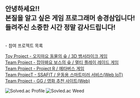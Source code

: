 안녕하세요!! <br>
본질을 알고 싶은 게임 프로그래머 송경삼입니다!<br>
들려주신 소중한 시간 정말 감사드립니다!
---
<br>
- 참여 프로젝트 목록 <br/>

[Toy Project - 오지마요 동물의 숲 / 3D 뱀서라이크 게임](https://github.com/GyeongSam/DontComeAnimalCrossing)<br/>
[Team Project - 잡아봐요 보스의 숲 / 멀티 플레이 레이드 게임](https://github.com/SuGyoungIn/LetsHuntBosssForest)<br/>
[Team Project - Project R / 메타버스 게임](https://github.com/SuGyoungIn/ProjectR)<br/>
[Team ProjecT - SSAFIT / 운동용 스마트미러 서비스(Web IoT)](https://github.com/SuGyoungIn/SSAFIT)<br/>
[Team Project - GG / 영화 추천 사이트(Web)](https://github.com/SuGyoungIn/GG)<br/>

![Solved.ac Profile](http://mazassumnida.wtf/api/v2/generate_badge?boj=rud7tka)
![Sovled.ac Weed](https://mazandi.herokuapp.com/api?handle=rud7tka&theme=warm)
